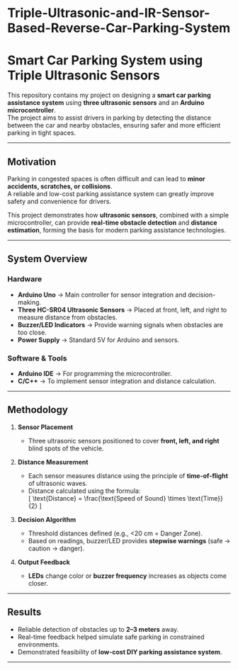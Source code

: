 # Triple-Ultrasonic-and-IR-Sensor-Based-Reverse-Car-Parking-System
# Smart Car Parking System using Triple Ultrasonic Sensors

This repository contains my project on designing a **smart car parking assistance system** using **three ultrasonic sensors** and an **Arduino microcontroller**.  
The project aims to assist drivers in parking by detecting the distance between the car and nearby obstacles, ensuring safer and more efficient parking in tight spaces.

---

##  Motivation
Parking in congested spaces is often difficult and can lead to **minor accidents, scratches, or collisions**.  
A reliable and low-cost parking assistance system can greatly improve safety and convenience for drivers.  

This project demonstrates how **ultrasonic sensors**, combined with a simple microcontroller, can provide **real-time obstacle detection** and **distance estimation**, forming the basis for modern parking assistance technologies.

---

##  System Overview
### Hardware
- **Arduino Uno** → Main controller for sensor integration and decision-making.  
- **Three HC-SR04 Ultrasonic Sensors** → Placed at front, left, and right to measure distance from obstacles.  
- **Buzzer/LED Indicators** → Provide warning signals when obstacles are too close.  
- **Power Supply** → Standard 5V for Arduino and sensors.  

### Software & Tools
- **Arduino IDE** → For programming the microcontroller.  
- **C/C++** → To implement sensor integration and distance calculation.  

---

##  Methodology
1. **Sensor Placement**
   - Three ultrasonic sensors positioned to cover **front, left, and right** blind spots of the vehicle.  

2. **Distance Measurement**
   - Each sensor measures distance using the principle of **time-of-flight** of ultrasonic waves.  
   - Distance calculated using the formula:  
     \[
     \text{Distance} = \frac{\text{Speed of Sound} \times \text{Time}}{2}
     \]

3. **Decision Algorithm**
   - Threshold distances defined (e.g., <20 cm = Danger Zone).  
   - Based on readings, buzzer/LED provides **stepwise warnings** (safe → caution → danger).  

4. **Output Feedback**
   - **LEDs** change color or **buzzer frequency** increases as objects come closer.  

---

##  Results
- Reliable detection of obstacles up to **2–3 meters** away.  
- Real-time feedback helped simulate safe parking in constrained environments.  
- Demonstrated feasibility of **low-cost DIY parking assistance system**.  

---


